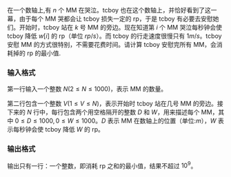 在一个数轴上,有 $n$ 个 MM 在哭泣。tcboy 也在这个数轴上，并恰好看到了这一幕，由于每个 MM 哭都会让 tcboy 损失一定的 rp，于是 tcboy 有必要去安慰她们。开始时，tcboy 站在 $k$ 号 MM 的旁边。现在知道第 $i$ 个 MM 哭泣每秒钟会使 tcboy 降低 $w[i]$ 的 rp（单位 $rp/s$）。而 tcboy 的行走速度很慢只有 $1 m/s$。tcboy 安慰 MM 的方式很特别，不需要花费时间。请计算 tcboy 安慰完所有 MM，会消耗掉的 rp 的最小值.

### 输入格式

第一行输入一个整数 $N(2\leq N\leq 1000)$，表示 MM 的数量。

第二行包含一个整数 $V(1\leq V \leq N)$，表示开始时 tcboy 站在几号 MM 的旁边。接下来的 $N$ 行中，每行包含两个用空格隔开的整数 $D$ 和 $W$，用来描述每个 MM，其中 $0\leq D \leq 1000,0\leq W\leq 1000$。$D$ 表示 MM 在数轴上的位置（单位:$m$），$W$ 表示每秒钟会使 tcboy 降低 $W$ 的 rp。

### 输出格式

输出只有一行：一个整数，即消耗 rp 之和的最小值，结果不超过 $10^9$。

